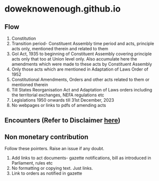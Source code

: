 # doweknowenough.github.io

## Flow
1. Constitution
2. Transition period- Constituent Assembly time period and acts, principle acts only, mentioned therein and related to them
3. GoI Act, 1935 to beginning of Constituent Assembly covering principle acts only that too at Union level only. Also accumulate here the amendments which were made to these acts by Constituent Assembly
4. Only those acts which are mentioned in Adaptation of Laws Order of 1952
5. Constitutional Amendments, Orders and other acts related to them or mentioned therein
6. Till States Reorganisation Act and Adaptation of Laws orders including the territorial exchanges, NEFA regulations etc
7. Legislations 1950 onwards till 31st December, 2023
8. No webpages or links to pdfs of amending acts


## Encounters (Refer to Disclaimer [here](./laws-orders/index.html))

## Non monetary contribution
Follow these pointers. Raise an issue if any doubt.
1. Add links to act documents- gazette notifications, bill as introduced in Parliament, rules etc
2. No formatting or copying text. Just links.
3. Link to orders as notified in gazette